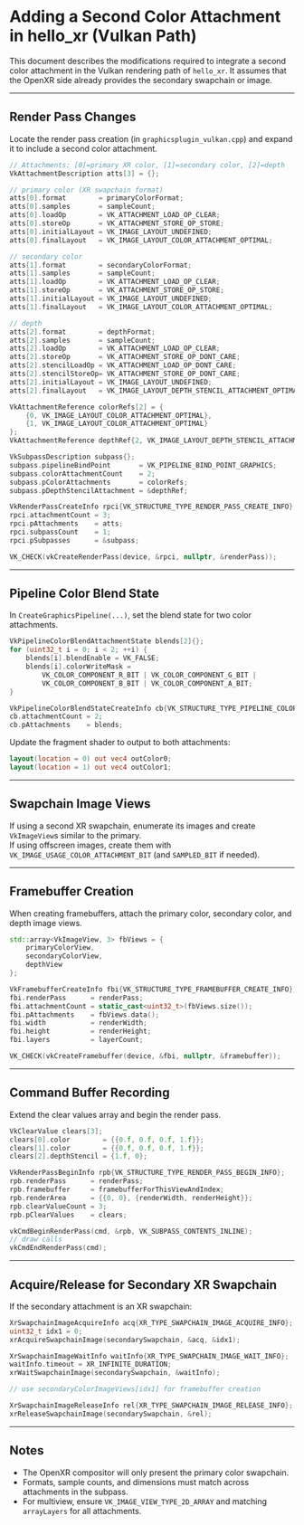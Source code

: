 # Adding a Second Color Attachment in hello_xr (Vulkan Path)

This document describes the modifications required to integrate a second color attachment in the Vulkan rendering path of `hello_xr`. It assumes that the OpenXR side already provides the secondary swapchain or image.

---

## Render Pass Changes

Locate the render pass creation (in `graphicsplugin_vulkan.cpp`) and expand it to include a second color attachment.

```cpp
// Attachments: [0]=primary XR color, [1]=secondary color, [2]=depth
VkAttachmentDescription atts[3] = {};

// primary color (XR swapchain format)
atts[0].format        = primaryColorFormat;
atts[0].samples       = sampleCount;
atts[0].loadOp        = VK_ATTACHMENT_LOAD_OP_CLEAR;
atts[0].storeOp       = VK_ATTACHMENT_STORE_OP_STORE;
atts[0].initialLayout = VK_IMAGE_LAYOUT_UNDEFINED;
atts[0].finalLayout   = VK_IMAGE_LAYOUT_COLOR_ATTACHMENT_OPTIMAL;

// secondary color
atts[1].format        = secondaryColorFormat;
atts[1].samples       = sampleCount;
atts[1].loadOp        = VK_ATTACHMENT_LOAD_OP_CLEAR;
atts[1].storeOp       = VK_ATTACHMENT_STORE_OP_STORE;
atts[1].initialLayout = VK_IMAGE_LAYOUT_UNDEFINED;
atts[1].finalLayout   = VK_IMAGE_LAYOUT_COLOR_ATTACHMENT_OPTIMAL;

// depth
atts[2].format        = depthFormat;
atts[2].samples       = sampleCount;
atts[2].loadOp        = VK_ATTACHMENT_LOAD_OP_CLEAR;
atts[2].storeOp       = VK_ATTACHMENT_STORE_OP_DONT_CARE;
atts[2].stencilLoadOp = VK_ATTACHMENT_LOAD_OP_DONT_CARE;
atts[2].stencilStoreOp= VK_ATTACHMENT_STORE_OP_DONT_CARE;
atts[2].initialLayout = VK_IMAGE_LAYOUT_UNDEFINED;
atts[2].finalLayout   = VK_IMAGE_LAYOUT_DEPTH_STENCIL_ATTACHMENT_OPTIMAL;

VkAttachmentReference colorRefs[2] = {
    {0, VK_IMAGE_LAYOUT_COLOR_ATTACHMENT_OPTIMAL},
    {1, VK_IMAGE_LAYOUT_COLOR_ATTACHMENT_OPTIMAL}
};
VkAttachmentReference depthRef{2, VK_IMAGE_LAYOUT_DEPTH_STENCIL_ATTACHMENT_OPTIMAL};

VkSubpassDescription subpass{};
subpass.pipelineBindPoint       = VK_PIPELINE_BIND_POINT_GRAPHICS;
subpass.colorAttachmentCount    = 2;
subpass.pColorAttachments       = colorRefs;
subpass.pDepthStencilAttachment = &depthRef;

VkRenderPassCreateInfo rpci{VK_STRUCTURE_TYPE_RENDER_PASS_CREATE_INFO};
rpci.attachmentCount = 3;
rpci.pAttachments    = atts;
rpci.subpassCount    = 1;
rpci.pSubpasses      = &subpass;

VK_CHECK(vkCreateRenderPass(device, &rpci, nullptr, &renderPass));
```

---

## Pipeline Color Blend State

In `CreateGraphicsPipeline(...)`, set the blend state for two color attachments.

```cpp
VkPipelineColorBlendAttachmentState blends[2]{};
for (uint32_t i = 0; i < 2; ++i) {
    blends[i].blendEnable = VK_FALSE;
    blends[i].colorWriteMask =
        VK_COLOR_COMPONENT_R_BIT | VK_COLOR_COMPONENT_G_BIT |
        VK_COLOR_COMPONENT_B_BIT | VK_COLOR_COMPONENT_A_BIT;
}

VkPipelineColorBlendStateCreateInfo cb{VK_STRUCTURE_TYPE_PIPELINE_COLOR_BLEND_STATE_CREATE_INFO};
cb.attachmentCount = 2;
cb.pAttachments    = blends;
```

Update the fragment shader to output to both attachments:

```glsl
layout(location = 0) out vec4 outColor0;
layout(location = 1) out vec4 outColor1;
```

---

## Swapchain Image Views

If using a second XR swapchain, enumerate its images and create `VkImageView`s similar to the primary.  
If using offscreen images, create them with `VK_IMAGE_USAGE_COLOR_ATTACHMENT_BIT` (and `SAMPLED_BIT` if needed).

---

## Framebuffer Creation

When creating framebuffers, attach the primary color, secondary color, and depth image views.

```cpp
std::array<VkImageView, 3> fbViews = {
    primaryColorView,
    secondaryColorView,
    depthView
};

VkFramebufferCreateInfo fbi{VK_STRUCTURE_TYPE_FRAMEBUFFER_CREATE_INFO};
fbi.renderPass      = renderPass;
fbi.attachmentCount = static_cast<uint32_t>(fbViews.size());
fbi.pAttachments    = fbViews.data();
fbi.width           = renderWidth;
fbi.height          = renderHeight;
fbi.layers          = layerCount;

VK_CHECK(vkCreateFramebuffer(device, &fbi, nullptr, &framebuffer));
```

---

## Command Buffer Recording

Extend the clear values array and begin the render pass.

```cpp
VkClearValue clears[3];
clears[0].color        = {{0.f, 0.f, 0.f, 1.f}};
clears[1].color        = {{0.f, 0.f, 0.f, 1.f}};
clears[2].depthStencil = {1.f, 0};

VkRenderPassBeginInfo rpb{VK_STRUCTURE_TYPE_RENDER_PASS_BEGIN_INFO};
rpb.renderPass      = renderPass;
rpb.framebuffer     = framebufferForThisViewAndIndex;
rpb.renderArea      = {{0, 0}, {renderWidth, renderHeight}};
rpb.clearValueCount = 3;
rpb.pClearValues    = clears;

vkCmdBeginRenderPass(cmd, &rpb, VK_SUBPASS_CONTENTS_INLINE);
// draw calls
vkCmdEndRenderPass(cmd);
```

---

## Acquire/Release for Secondary XR Swapchain

If the secondary attachment is an XR swapchain:

```cpp
XrSwapchainImageAcquireInfo acq{XR_TYPE_SWAPCHAIN_IMAGE_ACQUIRE_INFO};
uint32_t idx1 = 0; 
xrAcquireSwapchainImage(secondarySwapchain, &acq, &idx1);

XrSwapchainImageWaitInfo waitInfo{XR_TYPE_SWAPCHAIN_IMAGE_WAIT_INFO};
waitInfo.timeout = XR_INFINITE_DURATION;
xrWaitSwapchainImage(secondarySwapchain, &waitInfo);

// use secondaryColorImageViews[idx1] for framebuffer creation

XrSwapchainImageReleaseInfo rel{XR_TYPE_SWAPCHAIN_IMAGE_RELEASE_INFO};
xrReleaseSwapchainImage(secondarySwapchain, &rel);
```

---

## Notes

- The OpenXR compositor will only present the primary color swapchain.
- Formats, sample counts, and dimensions must match across attachments in the subpass.
- For multiview, ensure `VK_IMAGE_VIEW_TYPE_2D_ARRAY` and matching `arrayLayers` for all attachments.
